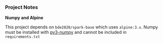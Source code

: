 ### Project Notes

**Numpy and Alpine**

This project depends on `bde2020/spark-base` which uses `alpine:3.x`. Numpy must be installed with [py3-numpy](https://pkgs.alpinelinux.org/package/edge/community/x86/py3-numpy) and cannot be included in `requirements.txt`
